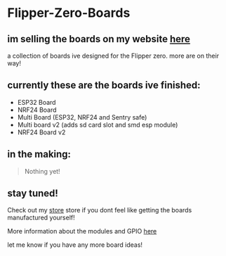 # Flipper-Zero-Boards

## im selling the boards on my website [here](https://www.bork-electronics.com/)

a collection of boards ive designed for the Flipper zero. more are on their way!

## currently these are the boards ive finished:
- ESP32 Board
- NRF24 Board
- Multi Board (ESP32, NRF24 and Sentry safe)
- Multi board v2 (adds sd card slot and smd esp module)
- NRF24 Board v2

## in the making:

> Nothing yet!

## stay tuned!

Check out my [store](https://www.bork-electronics.com/) store if you dont feel like getting the boards manufactured yourself!

More information about the modules and GPIO [here](https://github.com/UberGuidoZ/Flipper/blob/main/GPIO/ReadMe.md)

let me know if  you have any more board ideas!
